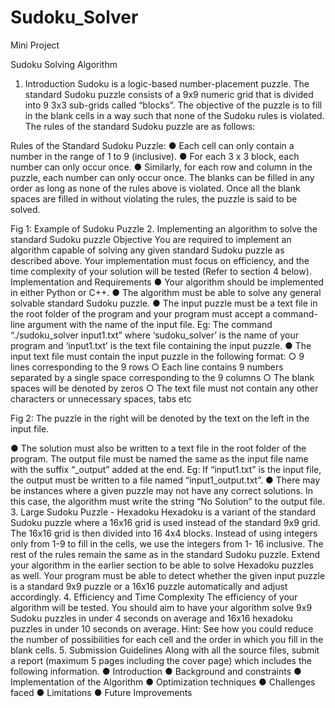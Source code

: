 # Sudoku_Solver
Mini Project

Sudoku Solving Algorithm
1.	Introduction
Sudoku is a logic-based number-placement puzzle. The standard Sudoku puzzle consists of a 9x9 numeric grid that is divided into 9 3x3 sub-grids called “blocks”. The objective of the puzzle is to fill in the blank cells in a way such that none of the Sudoku rules is violated. The rules of the standard Sudoku puzzle are as follows:

Rules of the Standard Sudoku Puzzle:
●	Each cell can only contain a number in the range of 1 to 9 (inclusive).
●	For each 3 x 3 block, each number can only occur once.
●	Similarly, for each row and column in the puzzle, each number can only occur once.
The blanks can be filled in any order as long as none of the rules above is violated. Once all the blank spaces are filled in without violating the rules, the puzzle is said to be solved.

 
Fig 1: Example of Sudoku Puzzle
2.	Implementing an algorithm to solve the standard Sudoku puzzle
Objective
You are required to implement an algorithm capable of solving any given standard Sudoku puzzle as described above. Your implementation must focus on efficiency, and the time complexity of your solution will be tested (Refer to section 4 below).
Implementation and Requirements
●	Your algorithm should be implemented in either Python or C++.
●	The algorithm must be able to solve any general solvable standard Sudoku puzzle.
●	The input puzzle must be a text file in the root folder of the program and your program must accept a command-line argument with the name of the input file.
Eg: The command  “./sudoku_solver input1.txt” where ‘sudoku_solver’ is the name of your program and ‘input1.txt’ is the text file containing the input puzzle.
●	The input text file must contain the input puzzle in the following format:
○	9 lines corresponding to the 9 rows
○	Each line contains 9 numbers separated by a single space corresponding to the 9 columns
○	The blank spaces will be denoted by zeros
○	The text file must not contain any other characters or unnecessary spaces, tabs etc






Fig 2: The puzzle in the right will be denoted by the text on the left in the input file.

●	The solution must also be written to a text file in the root folder of the program. The output file must be named the same as the input file name with the suffix “_output” added at the end.
Eg: If  “input1.txt” is the input file, the output must be written to a file named “input1_output.txt”.
●	There may be instances where a given puzzle may not have any correct solutions. In this case, the algorithm must write the string “No Solution” to the output file.
3.	Large Sudoku Puzzle - Hexadoku
Hexadoku is a variant of the standard Sudoku puzzle where a 16x16 grid is used instead of the standard 9x9 grid. The 16x16 grid is then divided into 16 4x4 blocks. Instead of using integers only from 1-9 to fill in the cells, we use the integers from 1- 16 inclusive. The rest of the rules remain the same as in the standard Sudoku puzzle.
Extend your algorithm in the earlier section to be able to solve Hexadoku puzzles as well. Your program must be able to detect whether the given input puzzle is a standard 9x9 puzzle or a 16x16 puzzle automatically and adjust accordingly.
4.	Efficiency and Time Complexity
The efficiency of your algorithm will be tested. You should aim to have your algorithm solve 9x9 Sudoku puzzles in under 4 seconds on average and 16x16 hexadoku puzzles in under 10 seconds on average. 
Hint: See how you could reduce the number of possibilities for each cell and the order in which you fill in the blank cells.
5.	Submission Guidelines
Along with all the source files, submit a report (maximum 5 pages including the cover page) which includes the following information.
●	Introduction
●	Background and constraints
●	Implementation of the Algorithm
●	Optimization techniques
●	Challenges faced
●	Limitations
●	Future Improvements 

